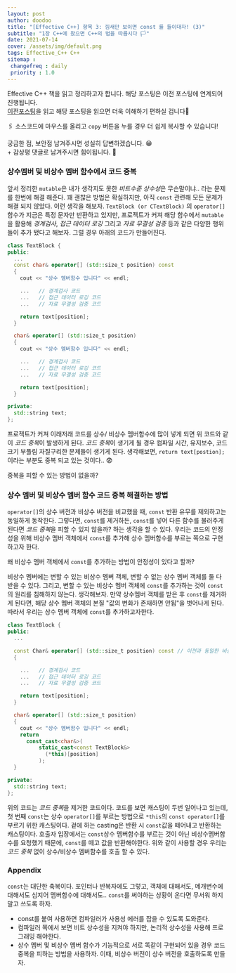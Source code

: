 ```yaml
---
layout: post
author: doodoo
title: "[Effective C++] 항목 3: 낌새만 보이면 const 를 들이대자! (3)"
subtitle: "1장 C++에 왔으면 C++의 법을 따릅시다 🏳"
date: 2021-07-14
cover: /assets/img/default.png
tags: Effective_C++ C++
sitemap :
 changefreq : daily
 priority : 1.0
---
```

Effective C++ 책을 읽고 정리하고자 합니다.
해당 포스팅은 이전 포스팅에 연계되어 진행됩니다.<br>
[이전포스팅](https://0xd00d00.github.io/2021/07/10/effective_6.html)을 읽고 해당 포스팅을 읽으면 더욱 이해하기 편하실 겁니다👏

🖇  소스코드에 마우스를 올리고 `copy` 버튼을 누를 경우 더 쉽게 복사할 수 있습니다!

궁금한 점, 보안점 남겨주시면 성실히 답변하겠습니다. 😁 <br>
\+ 감상평 댓글로 남겨주시면 힘이됩니다. 🙇

### 상수멤버 및 비상수 멤버 함수에서 코드 중복
앞서 정리한 `mutable`은 내가 생각지도 못한 *비트수준 상수성*은 무슨말이냐.. 라는 문제를 한번에 해결 해준다. 꽤 괜찮은 방법은 확실하지만, 아직 `const` 관련해 모든 문제가 해결 되지 않았다. 이런 생각을 해보자. `TextBlock (or CTextBlock)` 의 `operator[]` 함수가 지금은 특정 문자만 반환하고 있지만, 프로젝트가 커져 해당 함수에서 `mutable`을 활용해 *경계검사*, *접근 데이터 로깅* 그리고 *자료 무결성 검증* 등과 같은 다양한 행위들이 추가 됐다고 해보자. 그럴 경우 아래의 코드가 만들어진다.

```cpp
class TextBlock {
public:
  ...
  const char& operator[] (std::size_t position) const
  {
    cout << "상수 멤버함수 입니다" << endl;

    ...   // 경계검사 코드
    ...   // 접근 데이터 로깅 코드
    ...   // 자료 무결성 검증 코드

    return text[position];
  }

  char& operator[] (std::size_t position)
  {
    cout << "상수 멤버함수 입니다" << endl;

    ...   // 경계검사 코드
    ...   // 접근 데이터 로깅 코드
    ...   // 자료 무결성 검증 코드

    return text[position];
  }

private:
  std::string text;
};
```

프로젝트가 커져 이래저래 코드를 상수/ 비상수 멤버함수에 많이 넣게 되면 위 코드와 같이 *코드 중복*이 발생하게 된다. *코드 중복*이 생기게 될 경우 컴파일 시간, 유지보수, 코드 크기 부풀림 자질구리한 문제들이 생기게 된다. 생각해보면, `return text[postion];` 이라는 부분도 중복 되고 있는 것이다.. 😨

중복을 피할 수 있는 방법이 없을까?

### 상수 멤버 및 비상수 멤버 함수 코드 중복 해결하는 방법
`operator[]`의 상수 버전과 비상수 버전을 비교했을 때, `const` 반환 유무를 제외하고는 동일하게 동작한다. 그렇다면, `const`를 제거하든, `const`를 넣어 다른 함수를 불러주게 된다면 *코드 중복*을 피할 수 있지 않을까? 하는 생각을 할 수 있다. 우리는 코드의 안정성을 위해 비상수 멤버 객체에서 `const`를 추가해 상수 멤버함수를 부르는 쪽으로 구현하고자 한다.

왜 비상수 멤버 객체에서 `const`를 추가하는 방법이 안정성이 있다고 할까?

비상수 멤버에는 변할 수 있는 비상수 멤버 객체, 변할 수 없는 상수 멤버 객체를 둘 다 받을 수 있다. 그리고, 변할 수 있는 비상수 멤버 객체에 `const`를 추가하는 것이 `const`의 원리를 침해하지 않는다. 생각해보자. 만약 상수멤버 객체를 받은 후 `const`를 제거하게 된다면, 해당 상수 멤버 객체의 본질 "값의 변화가 존재하면 안됨"을 벗어나게 된다. 따라서 우리는 상수 멤버 객체에 `const`를 추가하고자한다.

```cpp
class TextBlock {
public:
  ...

  const Char& operator[] (std::size_t position) const // 이전과 동일한 비상수 멤버함수
  {

    ...   // 경계검사 코드
    ...   // 접근 데이터 로깅 코드
    ...   // 자료 무결성 검증 코드

    return text[position];
  }

  char& operator[] (std::size_t position)
  {
    cout << "상수 멤버함수 입니다" << endl;
    return
      const_cast<char&>(
          static_cast<const TextBlock&>
            (*this)[position]
          );
  }

private:
  std::string text;
};
```

위의 코드는 *코드 중복*을 제거한 코드이다. 코드를 보면 캐스팅이 두번 일어나고
있는데, 첫 번째 `const`는 상수 `operator[]`를 부르는 방법으로 `*this`의 `const
operator[]`를 부르기 위한 캐스팅이다. 겉에 하는 casting은 반환 시 `const`값을
떼어내고 반환하는 캐스팅이다. 호출자 입장에서는 `const`상수 멤버함수를 부르는
것이 아닌 비상수멤버함수를 요청했기 때문에, `const`를 떼고 값을 반환해야한다.
위와 같이 사용할 경우 우리는 *코드 중복* 없이 상수/비상수 멤버함수를 호출 할 수
있다.

### Appendix
`const`는 대단한 축복이다. 포인터나 반복자에도 그렇고, 객체에 대해서도, 메개변수에 대해서도 심지어 멤버함수에 대해서도.. `const`를 써야하는 상황이 온다면 무서워 하지말고 쓰도록 하자.

- <span class="tip">const</span>를 붙여 사용하면 컴파일러가 사용성 에러를 잡을 수 있도록 도와준다.
- 컴파일러 쪽에서 보면 비트 상수성을 지켜야 하지만, 논리적 상수성을 사용해
프로그래밍 해야한다.
- 상수 멤버 및 비상수 멤버 함수가 기능적으로 서로 똑같이 구현되어 있을 경우 코드
중복을 피하는 방법을 사용하자. 이때, 비상수 버전이 상수 버전을 호출하도록
만들자.

